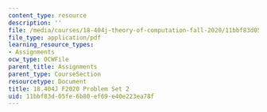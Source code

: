 ```yaml
---
content_type: resource
description: ''
file: /media/courses/18-404j-theory-of-computation-fall-2020/11bbf83d05fe6b80ef69e40e223ea78f_MIT18_404f20_hw2.pdf
file_type: application/pdf
learning_resource_types:
- Assignments
ocw_type: OCWFile
parent_title: Assignments
parent_type: CourseSection
resourcetype: Document
title: 18.404J F2020 Problem Set 2
uid: 11bbf83d-05fe-6b80-ef69-e40e223ea78f
---
```


